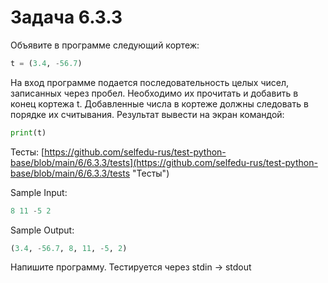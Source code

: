 # Задача 6.3.3

Объявите в программе следующий кортеж:

```python
t = (3.4, -56.7)
```

На вход программе подается последовательность целых чисел, записанных через пробел. Необходимо их прочитать и добавить в конец кортежа t. Добавленные числа в кортеже должны следовать в порядке их считывания. Результат вывести на экран командой:

```python
print(t)
```

Тесты: [https://github.com/selfedu-rus/test-python-base/blob/main/6/6.3.3/tests](https://github.com/selfedu-rus/test-python-base/blob/main/6/6.3.3/tests "Тесты")

Sample Input:

```python
8 11 -5 2
```

Sample Output:

```python
(3.4, -56.7, 8, 11, -5, 2)
```

Напишите программу. Тестируется через stdin → stdout
